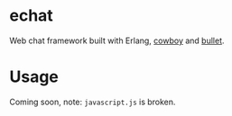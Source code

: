 echat
=====

Web chat framework built with Erlang, [cowboy](https://github.com/extend/cowboy) and [bullet](https://github.com/extend/bullet).

# Usage

Coming soon, note: `javascript.js` is broken.